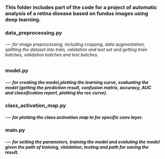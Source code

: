 ### This folder includes part of the code for a project of automatic analysis of a retina disease based on fundus images using deep learning.

### data_preprocessing.py 
###### --- for image preprocessing, including cropping, data augmentation, splitting the dataset into train, validation and test set and getting train batches, validation batches and test batches.

### model.py 
##### --- for creating the model,plotting the learning curve, evaluating the model (getting the prediction result, confusion matrix, accuracy, AUC and classification report, plotting the roc curve).

### class_activation_map.py
##### --- for plotting the class activation map to for specific conv layer. 

### main.py 
##### --- for setting the parameters, training the model and evaluting the model given the path of training, vlaidation, testing and path for saving the result.
